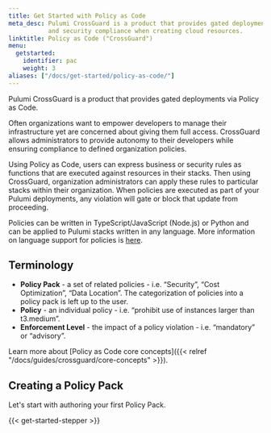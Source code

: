 ```yaml
---
title: Get Started with Policy as Code
meta_desc: Pulumi CrossGuard is a product that provides gated deployments via Policy as Code. Enforce best practices
           and security compliance when creating cloud resources.
linktitle: Policy as Code ("CrossGuard")
menu:
  getstarted:
    identifier: pac
    weight: 3
aliases: ["/docs/get-started/policy-as-code/"]
---
```


Pulumi CrossGuard is a product that provides gated deployments via Policy as Code.

Often organizations want to empower developers to manage their infrastructure yet are concerned about giving them full access. CrossGuard allows administrators to provide autonomy to their developers while ensuring compliance to defined organization policies.

Using Policy as Code, users can express business or security rules as functions that are executed against resources in their stacks. Then using CrossGuard, organization administrators can apply these rules to particular stacks within their organization. When policies are executed as part of your Pulumi deployments, any violation will gate or block that update from proceeding.

Policies can be written in TypeScript/JavaScript (Node.js) or Python and can be applied to Pulumi stacks written in any language. More information on language support for policies is [here](/docs/guides/crossguard/#languages).

## Terminology

* **Policy Pack** - a set of related policies - i.e. “Security”, “Cost Optimization”, “Data Location”. The categorization of policies into a policy pack is left up to the user.
* **Policy** - an individual policy - i.e. “prohibit use of instances larger than t3.medium”.
* **Enforcement Level** - the impact of a policy violation - i.e. “mandatory” or “advisory”.

Learn more about [Policy as Code core concepts]({{< relref "/docs/guides/crossguard/core-concepts" >}}).

## Creating a Policy Pack

Let's start with authoring your first Policy Pack.

{{< get-started-stepper >}}
